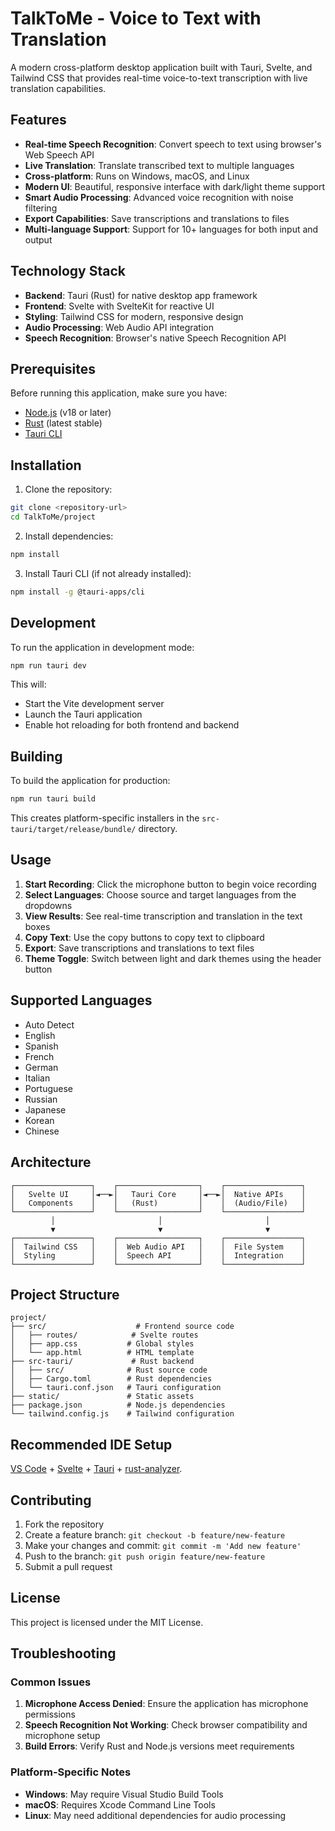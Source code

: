 # TalkToMe - Voice to Text with Translation

A modern cross-platform desktop application built with Tauri, Svelte, and Tailwind CSS that provides real-time voice-to-text transcription with live translation capabilities.

## Features

- **Real-time Speech Recognition**: Convert speech to text using browser's Web Speech API
- **Live Translation**: Translate transcribed text to multiple languages
- **Cross-platform**: Runs on Windows, macOS, and Linux
- **Modern UI**: Beautiful, responsive interface with dark/light theme support
- **Smart Audio Processing**: Advanced voice recognition with noise filtering
- **Export Capabilities**: Save transcriptions and translations to files
- **Multi-language Support**: Support for 10+ languages for both input and output

## Technology Stack

- **Backend**: Tauri (Rust) for native desktop app framework
- **Frontend**: Svelte with SvelteKit for reactive UI
- **Styling**: Tailwind CSS for modern, responsive design
- **Audio Processing**: Web Audio API integration
- **Speech Recognition**: Browser's native Speech Recognition API

## Prerequisites

Before running this application, make sure you have:

- [Node.js](https://nodejs.org/) (v18 or later)
- [Rust](https://rustup.rs/) (latest stable)
- [Tauri CLI](https://tauri.app/start/prerequisites/)

## Installation

1. Clone the repository:
```bash
git clone <repository-url>
cd TalkToMe/project
```

2. Install dependencies:
```bash
npm install
```

3. Install Tauri CLI (if not already installed):
```bash
npm install -g @tauri-apps/cli
```

## Development

To run the application in development mode:

```bash
npm run tauri dev
```

This will:
- Start the Vite development server
- Launch the Tauri application
- Enable hot reloading for both frontend and backend

## Building

To build the application for production:

```bash
npm run tauri build
```

This creates platform-specific installers in the `src-tauri/target/release/bundle/` directory.

## Usage

1. **Start Recording**: Click the microphone button to begin voice recording
2. **Select Languages**: Choose source and target languages from the dropdowns
3. **View Results**: See real-time transcription and translation in the text boxes
4. **Copy Text**: Use the copy buttons to copy text to clipboard
5. **Export**: Save transcriptions and translations to text files
6. **Theme Toggle**: Switch between light and dark themes using the header button

## Supported Languages

- Auto Detect
- English
- Spanish
- French
- German
- Italian
- Portuguese
- Russian
- Japanese
- Korean
- Chinese

## Architecture

```
┌─────────────────┐    ┌──────────────────┐    ┌─────────────────┐
│   Svelte UI     │◄──►│   Tauri Core     │◄──►│  Native APIs    │
│   Components    │    │   (Rust)         │    │  (Audio/File)   │
└─────────────────┘    └──────────────────┘    └─────────────────┘
         │                       │                       │
         ▼                       ▼                       ▼
┌─────────────────┐    ┌──────────────────┐    ┌─────────────────┐
│  Tailwind CSS   │    │  Web Audio API   │    │  File System    │
│  Styling        │    │  Speech API      │    │  Integration    │
└─────────────────┘    └──────────────────┘    └─────────────────┘
```

## Project Structure

```
project/
├── src/                    # Frontend source code
│   ├── routes/            # Svelte routes
│   ├── app.css           # Global styles
│   └── app.html          # HTML template
├── src-tauri/             # Rust backend
│   ├── src/              # Rust source code
│   ├── Cargo.toml        # Rust dependencies
│   └── tauri.conf.json   # Tauri configuration
├── static/               # Static assets
├── package.json          # Node.js dependencies
└── tailwind.config.js    # Tailwind configuration
```

## Recommended IDE Setup

[VS Code](https://code.visualstudio.com/) + [Svelte](https://marketplace.visualstudio.com/items?itemName=svelte.svelte-vscode) + [Tauri](https://marketplace.visualstudio.com/items?itemName=tauri-apps.tauri-vscode) + [rust-analyzer](https://marketplace.visualstudio.com/items?itemName=rust-lang.rust-analyzer).

## Contributing

1. Fork the repository
2. Create a feature branch: `git checkout -b feature/new-feature`
3. Make your changes and commit: `git commit -m 'Add new feature'`
4. Push to the branch: `git push origin feature/new-feature`
5. Submit a pull request

## License

This project is licensed under the MIT License.

## Troubleshooting

### Common Issues

1. **Microphone Access Denied**: Ensure the application has microphone permissions
2. **Speech Recognition Not Working**: Check browser compatibility and microphone setup
3. **Build Errors**: Verify Rust and Node.js versions meet requirements

### Platform-Specific Notes

- **Windows**: May require Visual Studio Build Tools
- **macOS**: Requires Xcode Command Line Tools
- **Linux**: May need additional dependencies for audio processing
